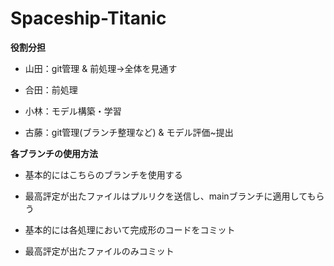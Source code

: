 # Spaceship-Titanic

**役割分担**

- 山田：git管理 & 前処理→全体を見通す

- 合田：前処理

- 小林：モデル構築・学習

- 古藤：git管理(ブランチ整理など) & モデル評価~提出

**各ブランチの使用方法**



- 基本的にはこちらのブランチを使用する
- 最高評定が出たファイルはプルリクを送信し、mainブランチに適用してもらう

- 基本的には各処理において完成形のコードをコミット
- 最高評定が出たファイルのみコミット
